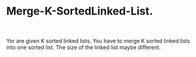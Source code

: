# Merge-K-SortedLinked-List.
<br><br>
Yor are given K sorted linked lists. You have to merge K sorted linked lists into one sorted list. The size of the linked list maybe different.
